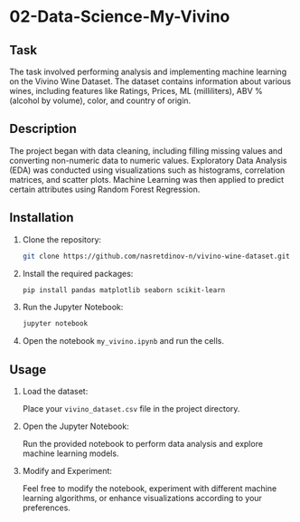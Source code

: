 # 02-Data-Science-My-Vivino
## Task

The task involved performing analysis and implementing machine learning on the Vivino Wine Dataset. The dataset contains information about various wines, including features like Ratings, Prices, ML (milliliters), ABV % (alcohol by volume), color, and country of origin.

## Description

The project began with data cleaning, including filling missing values and converting non-numeric data to numeric values. Exploratory Data Analysis (EDA) was conducted using visualizations such as histograms, correlation matrices, and scatter plots. Machine Learning was then applied to predict certain attributes using Random Forest Regression.

## Installation

1. Clone the repository:

    ```bash
    git clone https://github.com/nasretdinov-n/vivino-wine-dataset.git
    ```

2. Install the required packages:

    ```bash
    pip install pandas matplotlib seaborn scikit-learn
    ```

3. Run the Jupyter Notebook:

    ```bash
    jupyter notebook
    ```

4. Open the notebook `my_vivino.ipynb` and run the cells.

## Usage

1. Load the dataset:

    Place your `vivino_dataset.csv` file in the project directory.

2. Open the Jupyter Notebook:

    Run the provided notebook to perform data analysis and explore machine learning models.

3. Modify and Experiment:

    Feel free to modify the notebook, experiment with different machine learning algorithms, or enhance visualizations according to your preferences.